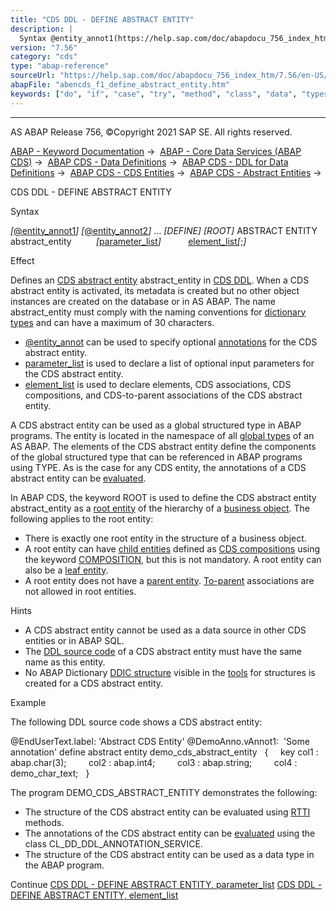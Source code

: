```yaml
---
title: "CDS DDL - DEFINE ABSTRACT ENTITY"
description: |
  Syntax @entity_annot1(https://help.sap.com/doc/abapdocu_756_index_htm/7.56/en-US/abencds_f1_entity_annotations.htm) @entity_annot2(https://help.sap.com/doc/abapdocu_756_index_htm/7.56/en-US/abencds_f1_entity_annotations.htm) ... DEFINE ROOT ABSTRACT ENTITY abstr
version: "7.56"
category: "cds"
type: "abap-reference"
sourceUrl: "https://help.sap.com/doc/abapdocu_756_index_htm/7.56/en-US/abencds_f1_define_abstract_entity.htm"
abapFile: "abencds_f1_define_abstract_entity.htm"
keywords: ["do", "if", "case", "try", "method", "class", "data", "types", "abencds", "define", "abstract", "entity"]
---
```


* * *

AS ABAP Release 756, ©Copyright 2021 SAP SE. All rights reserved.

[ABAP - Keyword Documentation](https://help.sap.com/doc/abapdocu_756_index_htm/7.56/en-US/abenabap.htm) →  [ABAP - Core Data Services (ABAP CDS)](https://help.sap.com/doc/abapdocu_756_index_htm/7.56/en-US/abencds.htm) →  [ABAP CDS - Data Definitions](https://help.sap.com/doc/abapdocu_756_index_htm/7.56/en-US/abencds_entities.htm) →  [ABAP CDS - DDL for Data Definitions](https://help.sap.com/doc/abapdocu_756_index_htm/7.56/en-US/abencds_f1_ddl_syntax.htm) →  [ABAP CDS - CDS Entities](https://help.sap.com/doc/abapdocu_756_index_htm/7.56/en-US/abencds_view_entity.htm) →  [ABAP CDS - Abstract Entities](https://help.sap.com/doc/abapdocu_756_index_htm/7.56/en-US/abencds_abstract_entities.htm) → 

CDS DDL - DEFINE ABSTRACT ENTITY

Syntax

*\[*[@entity\_annot1](https://help.sap.com/doc/abapdocu_756_index_htm/7.56/en-US/abencds_f1_entity_annotations.htm)*\]*
*\[*[@entity\_annot2](https://help.sap.com/doc/abapdocu_756_index_htm/7.56/en-US/abencds_f1_entity_annotations.htm)*\]*
...
*\[*DEFINE*\]* *\[*ROOT*\]* ABSTRACT ENTITY abstract\_entity
         *\[*[parameter\_list](https://help.sap.com/doc/abapdocu_756_index_htm/7.56/en-US/abencds_f1_entity_parameter_list.htm)*\]*
          [element\_list](https://help.sap.com/doc/abapdocu_756_index_htm/7.56/en-US/abencds_f1_absent_element_list.htm)*\[*;*\]*

Effect

Defines an [CDS abstract entity](https://help.sap.com/doc/abapdocu_756_index_htm/7.56/en-US/abencds_abstract_entity_glosry.htm "Glossary Entry") abstract\_entity in [CDS DDL](https://help.sap.com/doc/abapdocu_756_index_htm/7.56/en-US/abencds_ddl_glosry.htm "Glossary Entry"). When a CDS abstract entity is activated, its metadata is created but no other object instances are created on the database or in AS ABAP. The name abstract\_entity must comply with the naming conventions for [dictionary types](https://help.sap.com/doc/abapdocu_756_index_htm/7.56/en-US/abenddic_data_types.htm) and can have a maximum of 30 characters.

-   [@entity\_annot](https://help.sap.com/doc/abapdocu_756_index_htm/7.56/en-US/abencds_f1_entity_annotations.htm) can be used to specify optional [annotations](https://help.sap.com/doc/abapdocu_756_index_htm/7.56/en-US/abencds_annotation_glosry.htm "Glossary Entry") for the CDS abstract entity.
-   [parameter\_list](https://help.sap.com/doc/abapdocu_756_index_htm/7.56/en-US/abencds_f1_entity_parameter_list.htm) is used to declare a list of optional input parameters for the CDS abstract entity.
-   [element\_list](https://help.sap.com/doc/abapdocu_756_index_htm/7.56/en-US/abencds_f1_absent_element_list.htm) is used to declare elements, CDS associations, CDS compositions, and CDS-to-parent associations of the CDS abstract entity.

A CDS abstract entity can be used as a global structured type in ABAP programs. The entity is located in the namespace of all [global types](https://help.sap.com/doc/abapdocu_756_index_htm/7.56/en-US/abenglobal_type_glosry.htm "Glossary Entry") of an AS ABAP. The elements of the CDS abstract entity define the components of the global structured type that can be referenced in ABAP programs using TYPE. As is the case for any CDS entity, the annotations of a CDS abstract entity can be [evaluated](https://help.sap.com/doc/abapdocu_756_index_htm/7.56/en-US/abencds_semantics_annotation_abexa.htm).

In ABAP CDS, the keyword ROOT is used to define the CDS abstract entity abstract\_entity as a [root entity](https://help.sap.com/doc/abapdocu_756_index_htm/7.56/en-US/abenroot_entity_glosry.htm "Glossary Entry") of the hierarchy of a [business object](https://help.sap.com/doc/abapdocu_756_index_htm/7.56/en-US/abenbusiness_object_glosry.htm "Glossary Entry"). The following applies to the root entity:

-   There is exactly one root entity in the structure of a business object.
-   A root entity can have [child entities](https://help.sap.com/doc/abapdocu_756_index_htm/7.56/en-US/abenchild_entity_glosry.htm "Glossary Entry") defined as [CDS compositions](https://help.sap.com/doc/abapdocu_756_index_htm/7.56/en-US/abencds_composition_glosry.htm "Glossary Entry") using the keyword [COMPOSITION](https://help.sap.com/doc/abapdocu_756_index_htm/7.56/en-US/abencds_absent_composition.htm), but this is not mandatory. A root entity can also be a [leaf entity](https://help.sap.com/doc/abapdocu_756_index_htm/7.56/en-US/abenleaf_entity_glosry.htm "Glossary Entry").
-   A root entity does not have a [parent entity](https://help.sap.com/doc/abapdocu_756_index_htm/7.56/en-US/abenparent_entity_glosry.htm "Glossary Entry"). [To-parent](https://help.sap.com/doc/abapdocu_756_index_htm/7.56/en-US/abencds_absent_to_parent_assoc.htm) associations are not allowed in root entities.

Hints

-   A CDS abstract entity cannot be used as a data source in other CDS entities or in ABAP SQL.
-   The [DDL source code](https://help.sap.com/doc/abapdocu_756_index_htm/7.56/en-US/abenddl_source_code_glosry.htm "Glossary Entry") of a CDS abstract entity must have the same name as this entity.
-   No ABAP Dictionary [DDIC structure](https://help.sap.com/doc/abapdocu_756_index_htm/7.56/en-US/abenddic_structures.htm) visible in the [tools](https://help.sap.com/doc/abapdocu_756_index_htm/7.56/en-US/abenddic_tools.htm) for structures is created for a CDS abstract entity.

Example

The following DDL source code shows a CDS abstract entity:

@EndUserText.label: 'Abstract CDS Entity'
@DemoAnno.vAnnot1:  'Some annotation'
define abstract entity demo\_cds\_abstract\_entity
  {
    key col1 : abap.char(3);
        col2 : abap.int4;
        col3 : abap.string;
        col4 : demo\_char\_text;
  }

The program DEMO\_CDS\_ABSTRACT\_ENTITY demonstrates the following:

-   The structure of the CDS abstract entity can be evaluated using [RTTI](https://help.sap.com/doc/abapdocu_756_index_htm/7.56/en-US/abenrun_time_type_identific_glosry.htm "Glossary Entry") methods.
-   The annotations of the CDS abstract entity can be [evaluated](https://help.sap.com/doc/abapdocu_756_index_htm/7.56/en-US/abencds_annotations_analysis.htm) using the class CL\_DD\_DDL\_ANNOTATION\_SERVICE.
-   The structure of the CDS abstract entity can be used as a data type in the ABAP program.

Continue
[CDS DDL - DEFINE ABSTRACT ENTITY, parameter\_list](https://help.sap.com/doc/abapdocu_756_index_htm/7.56/en-US/abencds_f1_entity_parameter_list.htm)
[CDS DDL - DEFINE ABSTRACT ENTITY, element\_list](https://help.sap.com/doc/abapdocu_756_index_htm/7.56/en-US/abencds_f1_absent_element_list.htm)